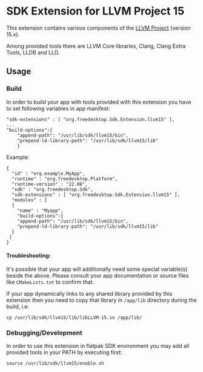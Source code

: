# SDK Extension for LLVM Project 15

This extension contains various components of the [LLVM Project](https://llvm.org) (version 15.x).

Among provided tools there are LLVM Core libraries, Clang, Clang Extra Tools, LLDB and LLD.

## Usage

### Build

In order to build your app with tools provided with this extension you have to set following variables in app manifest:

```
"sdk-extensions" : [ "org.freedesktop.Sdk.Extension.llvm15" ],
...
"build-options":{
    "append-path": "/usr/lib/sdk/llvm15/bin",
    "prepend-ld-library-path": "/usr/lib/sdk/llvm15/lib"
    }
```
Example:
```
{
  "id" : "org.example.MyApp",
  "runtime" : "org.freedesktop.Platform",
  "runtime-version" : "22.08",
  "sdk" : "org.freedesktop.Sdk",
  "sdk-extensions" : [ "org.freedesktop.Sdk.Extension.llvm15" ],
  "modules" : [
  {
    "name" : "Myapp",
    "build-options":{
    "append-path": "/usr/lib/sdk/llvm15/bin",
    "prepend-ld-library-path": "/usr/lib/sdk/llvm15/lib"
  }
 ]
}
```

#### Troubleshooting:

It's possible that your app will additionally need some special variable(s) beside the above. Please consult your app documentation or source files like `CMakeLists.txt` to confirm that.

If your app dynamically links to any shared library provided by this extension then you need to copy that library in `/app/lib` directory during the build, i.e:
```
cp /usr/lib/sdk/llvm15/lib/libLLVM-15.so /app/lib/
```

### Debugging/Development

In order to use this extension in flatpak SDK environment you may add all provided tools in your PATH by executing first:
```
source /usr/lib/sdk/llvm15/enable.sh
```
